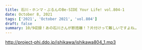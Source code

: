 ```yaml
---
title: 石川・ホンマ・ぶるんのBe-SIDE Your Life! vol.804-1
date: October 8, 2021
tags: ['2021', 'October 2021', 'vol.804']
draft: false
summary: 10/9収録！あの石川さんが断捨離！？片付けって難しいですよね…
---
```


http://project-phi.ddo.jp/ishikawa/ishikawa804_1.mp3